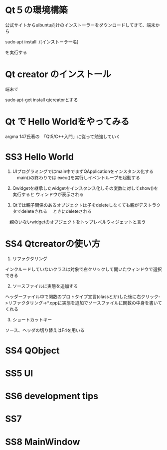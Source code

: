 # Qt５の環境構築

公式サイトからuibuntu向けのインストーラーをダウンロードしてきて、端末から

sudo apt install ./[インストーラー名]

を実行する

# Qt creator のインストール

端末で

sudo apt-get install qtcreatorとする

# Qt で Hello Worldをやってみる

argma 147氏著の　「Qt5/C++入門」に従って勉強していく

# SS3  Hello World 

1) UIプログラミングではmain中でまずQApplicationをインスタンス化する
　main()の終わりでは exec()を実行しイベントループを起動する

2) Qwidgetを継承したwidgetをインスタンス化しその変数に対してshow()を実行すると
ウィンドウが表示される

3) Qtでは親子関係のあるオブジェクトは子をdeleteしなくても親がデストラクタでdeleteされる
　ときにdeleteされる

　親のいないwidgetのオブジェクトをトップレベルウィジェットと言う

# SS4 Qtcreatorの使い方

1) リファクタリング

インクルードしていないクラスは対象で右クリックして開いたウィンドウで選択できる

2) ソースファイルに実態を追加する

 ヘッダーファイル中で関数のプロトタイプ宣言(classとか)した後に右クリック->リファクタリング->*.cppに実態を追加でソースファイルに関数の中身を書いてくれる

 3) ショートカットキー

 ソース、ヘッダの切り替えはF4を用いる

 # SS4 QObject

 
# SS5 UI

# SS6 development tips

# SS7

# SS8 MainWindow


